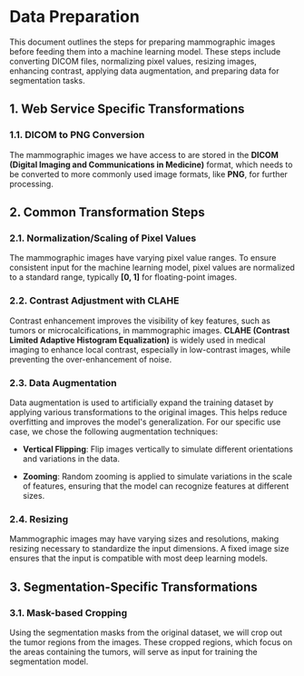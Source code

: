 # Data Preparation

This document outlines the steps for preparing mammographic images before feeding them into a machine learning model. These steps include converting DICOM files, normalizing pixel values, resizing images, enhancing contrast, applying data augmentation, and preparing data for segmentation tasks.

## 1. Web Service Specific Transformations

### 1.1. DICOM to PNG Conversion

The mammographic images we have access to are stored in the **DICOM (Digital Imaging and Communications in Medicine)** format, which needs to be converted to more commonly used image formats, like **PNG**, for further processing.

## 2. Common Transformation Steps

### 2.1. Normalization/Scaling of Pixel Values

The mammographic images have varying pixel value ranges. To ensure consistent input for the machine learning model, pixel values are normalized to a standard range, typically **[0, 1]** for floating-point images.

### 2.2. Contrast Adjustment with CLAHE

Contrast enhancement improves the visibility of key features, such as tumors or microcalcifications, in mammographic images. **CLAHE (Contrast Limited Adaptive Histogram Equalization)** is widely used in medical imaging to enhance local contrast, especially in low-contrast images, while preventing the over-enhancement of noise.

### 2.3. Data Augmentation

Data augmentation is used to artificially expand the training dataset by applying various transformations to the original images. This helps reduce overfitting and improves the model's generalization. For our specific use case, we chose the following augmentation techniques:

* **Vertical Flipping**: Flip images vertically to simulate different orientations and variations in the data.

* **Zooming**: Random zooming is applied to simulate variations in the scale of features, ensuring that the model can recognize features at different sizes.

### 2.4. Resizing

Mammographic images may have varying sizes and resolutions, making resizing necessary to standardize the input dimensions. A fixed image size ensures that the input is compatible with most deep learning models.

## 3. Segmentation-Specific Transformations

### 3.1. Mask-based Cropping

Using the segmentation masks from the original dataset, we will crop out the tumor regions from the images. These cropped regions, which focus on the areas containing the tumors, will serve as input for training the segmentation model.
